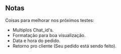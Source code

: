 ## Notas
Coisas para melhorar nos próximos testes:<br>
  - Multiplos Chat_id's.
  - Formatação para boa visualização.
  - Data e hora do pedido.
  - Retorno pro cliente (Seu pedido está sendo feito).
